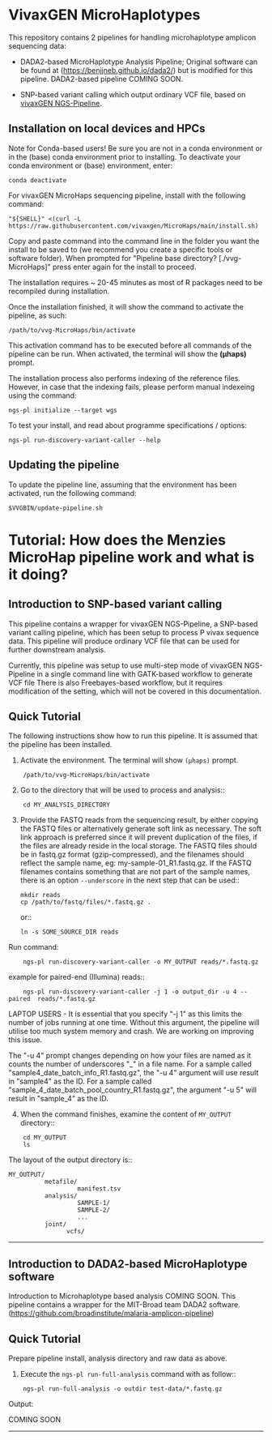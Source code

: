 # VivaxGEN MicroHaplotypes

This repository contains 2 pipelines for handling microhaplotype amplicon
sequencing data:

* DADA2-based MicroHaplotype Analysis Pipeline; Original software can be found at (https://benjjneb.github.io/dada2/) but is modified for this pipeline. DADA2-based pipeline COMING SOON.

* SNP-based variant calling which output ordinary VCF file, based on
  [vivaxGEN NGS-Pipeline](https://github.com/vivaxgen/ngs-pipeline).


## Installation on local devices and HPCs

Note for Conda-based users!
Be sure you are not in a conda environment or in the (base) conda environment prior to installing. 
To deactivate your conda environment or (base) environment, enter:

	conda deactivate

For vivaxGEN MicroHaps sequencing pipeline, install with the following command:

	"${SHELL}" <(curl -L https://raw.githubusercontent.com/vivaxgen/MicroHaps/main/install.sh)

Copy and paste command into the command line in the folder you want the install to be saved to (we recommend you create a specific tools or software folder). 
When prompted for "Pipeline base directory? [./vvg-MicroHaps]" press enter again for the install to proceed.

The installation requires ~ 20-45 minutes as most of R packages need to be recompiled
during installation.

Once the installation finished, it will show the command to activate the
pipeline, as such:

	/path/to/vvg-MicroHaps/bin/activate

This activation command has to be executed before all commands of the pipeline
can be run.
When activated, the terminal will show the **(µhaps)** prompt.

The installation process also performs indexing of the reference files.
However, in case that the indexing fails, please perform manual indexeing
using the command:

	ngs-pl initialize --target wgs

 To test your install, and read about programme specifications / options:

 	ngs-pl run-discovery-variant-caller --help


## Updating the pipeline

To update the pipeline line, assuming that the environment has been activated,
run the following command:

	$VVGBIN/update-pipeline.sh


# Tutorial: How does the Menzies MicroHap pipeline work and what is it doing?

Introduction to SNP-based variant calling
------------

This pipeline contains a wrapper for vivaxGEN NGS-Pipeline, a SNP-based variant
calling pipeline, which has been setup to process P vivax sequence data.
This pipeline will produce ordinary VCF file that can be used for further
downstream analysis.

Currently, this pipeline was setup to use multi-step mode of vivaxGEN
NGS-Pipeline in a single command line with GATK-based workflow to generate VCF
file
There is also Freebayes-based workflow, but it requires modification of the
setting, which will not be covered in this documentation.

Quick Tutorial
--------------

The following instructions show how to run this pipeline.
It is assumed that the pipeline has been installed.

1.  Activate the environment. The terminal will show ``(µhaps)`` prompt.
```
	/path/to/vvg-MicroHaps/bin/activate
```
2.  Go to the directory that will be used to process and analysis::
```
	cd MY_ANALYSIS_DIRECTORY
```
3.  Provide the FASTQ reads from the sequencing result, by either copying the
    FASTQ files or alternatively generate soft link as necessary.
    The soft link approach is preferred since it will prevent duplication of
    the files, if the files are already reside in the local storage.
    The FASTQ files should be in fastq.gz format (gzip-compressed), and the
    filenames should reflect the sample name, eg: my-sample-01_R1.fastq.gz.
    If the FASTQ filenames contains something that are not part of the sample
    names, there is an option ``--underscore`` in the next step that can be
    used::

    	mkdir reads
    	cp /path/to/fastq/files/*.fastq.gz .

    or::

    	ln -s SOME_SOURCE_DIR reads

Run command:
```
	ngs-pl run-discovery-variant-caller -o MY_OUTPUT reads/*.fastq.gz
```
example for paired-end (Illumina) reads::
```
	ngs-pl run-discovery-variant-caller -j 1 -o output_dir -u 4 --paired  reads/*.fastq.gz
```
LAPTOP USERS - It is essential that you specify "-j 1" as this limits the number of jobs running at one time. Without this argument, 
the pipeline will utilise too much system memory and crash. We are working on improving this issue.

The "-u 4" prompt changes depending on how your files are named as it counts the number of underscores "_" in a file name. For a sample called "sample4_date_batch_info_R1.fastq.gz",
the "-u 4" argument will use result in "sample4" as the ID. For a sample called "sample_4_date_batch_pool_country_R1.fastq.gz", the argument "-u 5" will result in "sample_4" as the ID.

4. When the command finishes, examine the content of ``MY_OUTPUT`` directory::
```
	cd MY_OUTPUT
	ls
```
The layout of the output directory is::

    MY_OUTPUT/
              metafile/
                       manifest.tsv
              analysis/
                       SAMPLE-1/
                       SAMPLE-2/
                       ...
              joint/
                    vcfs/

------------
Introduction to DADA2-based MicroHaplotype software
------------
Introduction to Microhaplotype based analysis
COMING SOON.
This pipeline contains a wrapper for the MIT-Broad team DADA2 software. (https://github.com/broadinstitute/malaria-amplicon-pipeline) 

Quick Tutorial
--------------

Prepare pipeline install, analysis directory and raw data as above. 

1.  Execute the ``ngs-pl run-full-analysis`` command with as follow::
```
	ngs-pl run-full-analysis -o outdir test-data/*.fastq.gz
```

Output: 

COMING SOON


------------

